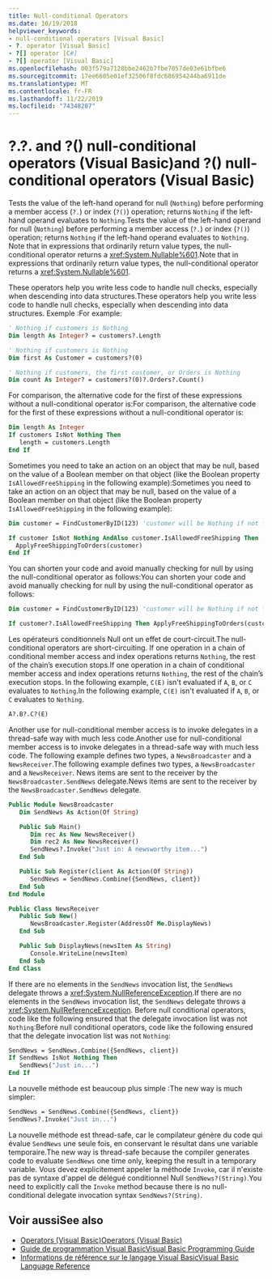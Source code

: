 ```yaml
---
title: Null-conditional Operators
ms.date: 10/19/2018
helpviewer_keywords:
- null-conditional operators [Visual Basic]
- ?. operator [Visual Basic]
- ?[] operator [C#]
- ?[] operator [Visual Basic]
ms.openlocfilehash: 003f579a7128bbe2462b7fbe7057de03e61bfbe6
ms.sourcegitcommit: 17ee6605e01ef32506f8fdc686954244ba6911de
ms.translationtype: MT
ms.contentlocale: fr-FR
ms.lasthandoff: 11/22/2019
ms.locfileid: "74348287"
---
```

# <a name="-and--null-conditional-operators-visual-basic"></a><span data-ttu-id="74a40-102">?.</span><span class="sxs-lookup"><span data-stu-id="74a40-102">?.</span></span> <span data-ttu-id="74a40-103">and ?() null-conditional operators (Visual Basic)</span><span class="sxs-lookup"><span data-stu-id="74a40-103">and ?() null-conditional operators (Visual Basic)</span></span>

<span data-ttu-id="74a40-104">Tests the value of the left-hand operand for null (`Nothing`) before performing a member access (`?.`) or index (`?()`) operation; returns `Nothing` if the left-hand operand evaluates to `Nothing`.</span><span class="sxs-lookup"><span data-stu-id="74a40-104">Tests the value of the left-hand operand for null (`Nothing`) before performing a member access (`?.`) or index (`?()`) operation; returns `Nothing` if the left-hand operand evaluates to `Nothing`.</span></span> <span data-ttu-id="74a40-105">Note that in expressions that ordinarily return value types, the null-conditional operator returns a <xref:System.Nullable%601>.</span><span class="sxs-lookup"><span data-stu-id="74a40-105">Note that in expressions that ordinarily return value types, the null-conditional operator returns a <xref:System.Nullable%601>.</span></span>

<span data-ttu-id="74a40-106">These operators help you write less code to handle null checks, especially when descending into data structures.</span><span class="sxs-lookup"><span data-stu-id="74a40-106">These operators help you write less code to handle null checks, especially when descending into data structures.</span></span> <span data-ttu-id="74a40-107">Exemple :</span><span class="sxs-lookup"><span data-stu-id="74a40-107">For example:</span></span>

```vb
' Nothing if customers is Nothing
Dim length As Integer? = customers?.Length

' Nothing if customers is Nothing
Dim first As Customer = customers?(0)

' Nothing if customers, the first customer, or Orders is Nothing
Dim count As Integer? = customers?(0)?.Orders?.Count()
```

<span data-ttu-id="74a40-108">For comparison, the alternative code for the first of these expressions without a null-conditional operator is:</span><span class="sxs-lookup"><span data-stu-id="74a40-108">For comparison, the alternative code for the first of these expressions without a null-conditional operator is:</span></span>

```vb
Dim length As Integer
If customers IsNot Nothing Then
   length = customers.Length
End If
```

<span data-ttu-id="74a40-109">Sometimes you need to take an action on an object that may be null, based on the value of a Boolean member on that object (like the Boolean property `IsAllowedFreeShipping` in the following example):</span><span class="sxs-lookup"><span data-stu-id="74a40-109">Sometimes you need to take an action on an object that may be null, based on the value of a Boolean member on that object (like the Boolean property `IsAllowedFreeShipping` in the following example):</span></span>

```vb
Dim customer = FindCustomerByID(123) 'customer will be Nothing if not found.

If customer IsNot Nothing AndAlso customer.IsAllowedFreeShipping Then
  ApplyFreeShippingToOrders(customer)
End If
```

<span data-ttu-id="74a40-110">You can shorten your code and avoid manually checking for null by using the null-conditional operator as follows:</span><span class="sxs-lookup"><span data-stu-id="74a40-110">You can shorten your code and avoid manually checking for null by using the null-conditional operator as follows:</span></span>

```vb
Dim customer = FindCustomerByID(123) 'customer will be Nothing if not found.

If customer?.IsAllowedFreeShipping Then ApplyFreeShippingToOrders(customer)
```

<span data-ttu-id="74a40-111">Les opérateurs conditionnels Null ont un effet de court-circuit.</span><span class="sxs-lookup"><span data-stu-id="74a40-111">The null-conditional operators are short-circuiting.</span></span>  <span data-ttu-id="74a40-112">If one operation in a chain of conditional member access and index operations returns `Nothing`, the rest of the chain’s execution stops.</span><span class="sxs-lookup"><span data-stu-id="74a40-112">If one operation in a chain of conditional member access and index operations returns `Nothing`, the rest of the chain’s execution stops.</span></span>  <span data-ttu-id="74a40-113">In the following example, `C(E)` isn't evaluated if `A`, `B`, or `C` evaluates to `Nothing`.</span><span class="sxs-lookup"><span data-stu-id="74a40-113">In the following example, `C(E)` isn't evaluated if `A`, `B`, or `C` evaluates to `Nothing`.</span></span>

```vb
A?.B?.C?(E)
```

<span data-ttu-id="74a40-114">Another use for null-conditional member access is to invoke delegates in a thread-safe way with much less code.</span><span class="sxs-lookup"><span data-stu-id="74a40-114">Another use for null-conditional member access is to invoke delegates in a thread-safe way with much less code.</span></span>  <span data-ttu-id="74a40-115">The following example defines two types, a `NewsBroadcaster` and a `NewsReceiver`.</span><span class="sxs-lookup"><span data-stu-id="74a40-115">The following example defines two types, a `NewsBroadcaster` and a `NewsReceiver`.</span></span> <span data-ttu-id="74a40-116">News items are sent to the receiver by the `NewsBroadcaster.SendNews` delegate.</span><span class="sxs-lookup"><span data-stu-id="74a40-116">News items are sent to the receiver by the `NewsBroadcaster.SendNews` delegate.</span></span>

```vb
Public Module NewsBroadcaster
   Dim SendNews As Action(Of String)

   Public Sub Main()
      Dim rec As New NewsReceiver()
      Dim rec2 As New NewsReceiver()
      SendNews?.Invoke("Just in: A newsworthy item...")
   End Sub

   Public Sub Register(client As Action(Of String))
      SendNews = SendNews.Combine({SendNews, client})
   End Sub
End Module

Public Class NewsReceiver
   Public Sub New()
      NewsBroadcaster.Register(AddressOf Me.DisplayNews)
   End Sub

   Public Sub DisplayNews(newsItem As String)
      Console.WriteLine(newsItem)
   End Sub
End Class
```

<span data-ttu-id="74a40-117">If there are no elements in the `SendNews` invocation list, the `SendNews` delegate throws a <xref:System.NullReferenceException>.</span><span class="sxs-lookup"><span data-stu-id="74a40-117">If there are no elements in the `SendNews` invocation list, the `SendNews` delegate throws a <xref:System.NullReferenceException>.</span></span> <span data-ttu-id="74a40-118">Before null conditional operators, code like the following ensured that the delegate invocation list was not `Nothing`:</span><span class="sxs-lookup"><span data-stu-id="74a40-118">Before null conditional operators, code like the following ensured that the delegate invocation list was not `Nothing`:</span></span>

```vb
SendNews = SendNews.Combine({SendNews, client})
If SendNews IsNot Nothing Then
   SendNews("Just in...")
End If
```

<span data-ttu-id="74a40-119">La nouvelle méthode est beaucoup plus simple :</span><span class="sxs-lookup"><span data-stu-id="74a40-119">The new way is much simpler:</span></span>

```vb
SendNews = SendNews.Combine({SendNews, client})
SendNews?.Invoke("Just in...")
```

<span data-ttu-id="74a40-120">La nouvelle méthode est thread-safe, car le compilateur génère du code qui évalue `SendNews` une seule fois, en conservant le résultat dans une variable temporaire.</span><span class="sxs-lookup"><span data-stu-id="74a40-120">The new way is thread-safe because the compiler generates code to evaluate `SendNews` one time only, keeping the result in a temporary variable.</span></span> <span data-ttu-id="74a40-121">Vous devez explicitement appeler la méthode `Invoke`, car il n'existe pas de syntaxe d'appel de délégué conditionnel Null `SendNews?(String)`.</span><span class="sxs-lookup"><span data-stu-id="74a40-121">You need to explicitly call the `Invoke` method because there is no null-conditional delegate invocation syntax `SendNews?(String)`.</span></span>

## <a name="see-also"></a><span data-ttu-id="74a40-122">Voir aussi</span><span class="sxs-lookup"><span data-stu-id="74a40-122">See also</span></span>

- [<span data-ttu-id="74a40-123">Operators (Visual Basic)</span><span class="sxs-lookup"><span data-stu-id="74a40-123">Operators (Visual Basic)</span></span>](index.md)
- [<span data-ttu-id="74a40-124">Guide de programmation Visual Basic</span><span class="sxs-lookup"><span data-stu-id="74a40-124">Visual Basic Programming Guide</span></span>](../../../visual-basic/programming-guide/index.md)
- [<span data-ttu-id="74a40-125">Informations de référence sur le langage Visual Basic</span><span class="sxs-lookup"><span data-stu-id="74a40-125">Visual Basic Language Reference</span></span>](../../../visual-basic/language-reference/index.md)
